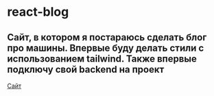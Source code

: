 # react-blog

## Сайт, в котором я постараюсь сделать блог про машины. Впервые буду делать стили с использованием tailwind. Также впервые подключу свой backend на проект

[Сайт](https://timur-react-blog.netlify.app)